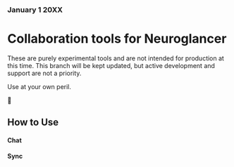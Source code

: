 ### January 1 20XX
# Collaboration tools for Neuroglancer
These are purely experimental tools and are not intended for production at this time.
This branch will be kept updated, but active development and support are not a priority. 

Use at your own peril. 

👻

## How to Use
#### Chat
#### Sync